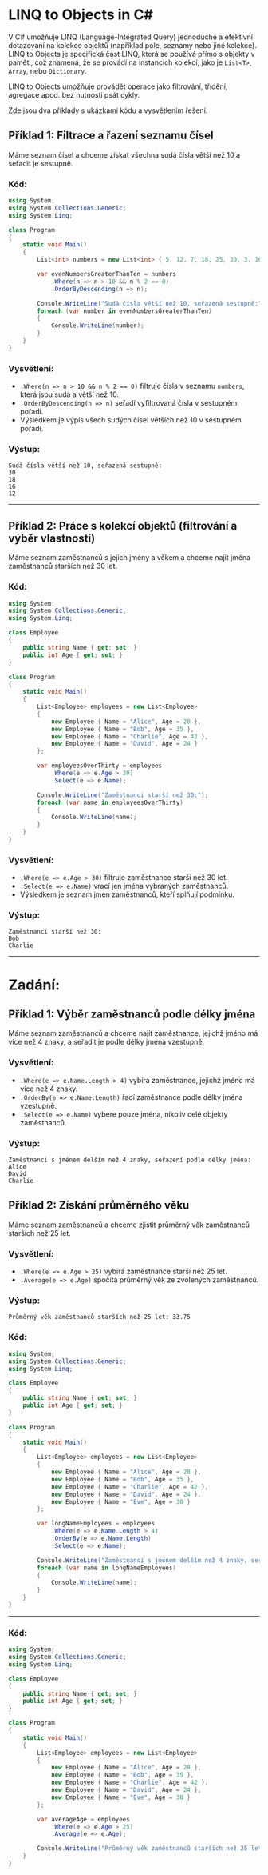 
# LINQ to Objects in C#

V C# umožňuje LINQ (Language-Integrated Query) jednoduché a efektivní dotazování na kolekce objektů (například pole, seznamy nebo jiné kolekce). LINQ to Objects je specifická část LINQ, která se používá přímo s objekty v paměti, což znamená, že se provádí na instancích kolekcí, jako je `List<T>`, `Array`, nebo `Dictionary`.

LINQ to Objects umožňuje provádět operace jako filtrování, třídění, agregace apod. bez nutnosti psát cykly.

Zde jsou dva příklady s ukázkami kódu a vysvětlením řešení.

## Příklad 1: Filtrace a řazení seznamu čísel
Máme seznam čísel a chceme získat všechna sudá čísla větší než 10 a seřadit je sestupně.

### Kód:
```csharp
using System;
using System.Collections.Generic;
using System.Linq;

class Program
{
    static void Main()
    {
        List<int> numbers = new List<int> { 5, 12, 7, 18, 25, 30, 3, 16 };

        var evenNumbersGreaterThanTen = numbers
            .Where(n => n > 10 && n % 2 == 0)
            .OrderByDescending(n => n);

        Console.WriteLine("Sudá čísla větší než 10, seřazená sestupně:");
        foreach (var number in evenNumbersGreaterThanTen)
        {
            Console.WriteLine(number);
        }
    }
}
```

### Vysvětlení:
- `.Where(n => n > 10 && n % 2 == 0)` filtruje čísla v seznamu `numbers`, která jsou sudá a větší než 10.
- `.OrderByDescending(n => n)` seřadí vyfiltrovaná čísla v sestupném pořadí.
- Výsledkem je výpis všech sudých čísel větších než 10 v sestupném pořadí.

### Výstup:
```
Sudá čísla větší než 10, seřazená sestupně:
30
18
16
12
```

---

## Příklad 2: Práce s kolekcí objektů (filtrování a výběr vlastností)
Máme seznam zaměstnanců s jejich jmény a věkem a chceme najít jména zaměstnanců starších než 30 let.

### Kód:
``` csharp
using System;
using System.Collections.Generic;
using System.Linq;

class Employee
{
    public string Name { get; set; }
    public int Age { get; set; }
}

class Program
{
    static void Main()
    {
        List<Employee> employees = new List<Employee>
        {
            new Employee { Name = "Alice", Age = 28 },
            new Employee { Name = "Bob", Age = 35 },
            new Employee { Name = "Charlie", Age = 42 },
            new Employee { Name = "David", Age = 24 }
        };

        var employeesOverThirty = employees
            .Where(e => e.Age > 30)
            .Select(e => e.Name);

        Console.WriteLine("Zaměstnanci starší než 30:");
        foreach (var name in employeesOverThirty)
        {
            Console.WriteLine(name);
        }
    }
}
```

### Vysvětlení:
- `.Where(e => e.Age > 30)` filtruje zaměstnance starší než 30 let.
- `.Select(e => e.Name)` vrací jen jména vybraných zaměstnanců.
- Výsledkem je seznam jmen zaměstnanců, kteří splňují podmínku.

### Výstup:
```
Zaměstnanci starší než 30:
Bob
Charlie
```

---
# Zadání:
## Příklad 1: Výběr zaměstnanců podle délky jména
Máme seznam zaměstnanců a chceme najít zaměstnance, jejichž jméno má více než 4 znaky, a seřadit je podle délky jména vzestupně.
### Vysvětlení:
- `.Where(e => e.Name.Length > 4)` vybírá zaměstnance, jejichž jméno má více než 4 znaky.
- `.OrderBy(e => e.Name.Length)` řadí zaměstnance podle délky jména vzestupně.
- `.Select(e => e.Name)` vybere pouze jména, nikoliv celé objekty zaměstnanců.

### Výstup:
```
Zaměstnanci s jménem delším než 4 znaky, seřazení podle délky jména:
Alice
David
Charlie
```

## Příklad 2: Získání průměrného věku
Máme seznam zaměstnanců a chceme zjistit průměrný věk zaměstnanců starších než 25 let.

### Vysvětlení:
- `.Where(e => e.Age > 25)` vybírá zaměstnance starší než 25 let.
- `.Average(e => e.Age)` spočítá průměrný věk ze zvolených zaměstnanců.

### Výstup:
```
Průměrný věk zaměstnanců starších než 25 let: 33.75
```












### Kód:
``` csharp
using System;
using System.Collections.Generic;
using System.Linq;

class Employee
{
    public string Name { get; set; }
    public int Age { get; set; }
}

class Program
{
    static void Main()
    {
        List<Employee> employees = new List<Employee>
        {
            new Employee { Name = "Alice", Age = 28 },
            new Employee { Name = "Bob", Age = 35 },
            new Employee { Name = "Charlie", Age = 42 },
            new Employee { Name = "David", Age = 24 },
            new Employee { Name = "Eve", Age = 30 }
        };

        var longNameEmployees = employees
            .Where(e => e.Name.Length > 4)
            .OrderBy(e => e.Name.Length)
            .Select(e => e.Name);

        Console.WriteLine("Zaměstnanci s jménem delším než 4 znaky, seřazení podle délky jména:");
        foreach (var name in longNameEmployees)
        {
            Console.WriteLine(name);
        }
    }
}
```



---



### Kód:
``` csharp
using System;
using System.Collections.Generic;
using System.Linq;

class Employee
{
    public string Name { get; set; }
    public int Age { get; set; }
}

class Program
{
    static void Main()
    {
        List<Employee> employees = new List<Employee>
        {
            new Employee { Name = "Alice", Age = 28 },
            new Employee { Name = "Bob", Age = 35 },
            new Employee { Name = "Charlie", Age = 42 },
            new Employee { Name = "David", Age = 24 },
            new Employee { Name = "Eve", Age = 30 }
        };

        var averageAge = employees
            .Where(e => e.Age > 25)
            .Average(e => e.Age);

        Console.WriteLine("Průměrný věk zaměstnanců starších než 25 let: " + averageAge);
    }
}
```


